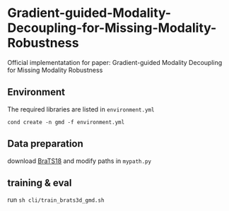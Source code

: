 # Gradient-guided-Modality-Decoupling-for-Missing-Modality-Robustness
Official implementatation for paper: Gradient-guided Modality Decoupling for Missing Modality Robustness

## Environment
The required libraries are listed in `environment.yml`
```
cond create -n gmd -f environment.yml
```
## Data preparation
download [BraTS18](https://www.med.upenn.edu/sbia/brats2018/registration.html) and modify paths in `mypath.py`

## training & eval
run `sh cli/train_brats3d_gmd.sh`
